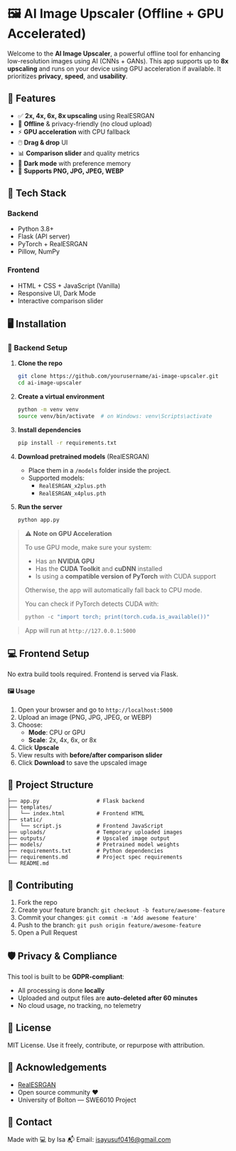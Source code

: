 # 🖼️ AI Image Upscaler (Offline + GPU Accelerated)

Welcome to the **AI Image Upscaler**, a powerful offline tool for enhancing low-resolution images using AI (CNNs + GANs). This app supports up to **8x upscaling** and runs on your device using GPU acceleration if available. It prioritizes **privacy**, **speed**, and **usability**.

## 🚀 Features
- ✅ **2x, 4x, 6x, 8x upscaling** using RealESRGAN
- 🔐 **Offline** & privacy-friendly (no cloud upload)
- ⚡ **GPU acceleration** with CPU fallback
- 🖱️ **Drag & drop** UI
- 📊 **Comparison slider** and quality metrics
- 🌙 **Dark mode** with preference memory
- 📎 **Supports PNG, JPG, JPEG, WEBP**

## 🧰 Tech Stack

### Backend
- Python 3.8+
- Flask (API server)
- PyTorch + RealESRGAN
- Pillow, NumPy

### Frontend
- HTML + CSS + JavaScript (Vanilla)
- Responsive UI, Dark Mode
- Interactive comparison slider

## 🖥️ Installation

### 🔧 Backend Setup

1. **Clone the repo**
   ```bash
   git clone https://github.com/yourusername/ai-image-upscaler.git
   cd ai-image-upscaler
   ```

2. **Create a virtual environment**
   ```bash
   python -m venv venv
   source venv/bin/activate  # on Windows: venv\Scripts\activate
   ```

3. **Install dependencies**
   ```bash
   pip install -r requirements.txt
   ```

4. **Download pretrained models** (RealESRGAN)
   - Place them in a `/models` folder inside the project.
   - Supported models:
     - `RealESRGAN_x2plus.pth`
     - `RealESRGAN_x4plus.pth`

5. **Run the server**
   ```bash
   python app.py
   ```

> ⚠️ **Note on GPU Acceleration**
>
> To use GPU mode, make sure your system:
> - Has an **NVIDIA GPU**
> - Has the **CUDA Toolkit** and **cuDNN** installed
> - Is using a **compatible version of PyTorch** with CUDA support
>
> Otherwise, the app will automatically fall back to CPU mode.
>
> You can check if PyTorch detects CUDA with:
> ```python
> python -c "import torch; print(torch.cuda.is_available())"
> ```

> App will run at `http://127.0.0.1:5000`

## 💻 Frontend Setup

No extra build tools required. Frontend is served via Flask.

#### 🖼 Usage
1. Open your browser and go to `http://localhost:5000`
2. Upload an image (PNG, JPG, JPEG, or WEBP)
3. Choose:
   - **Mode**: CPU or GPU
   - **Scale**: 2x, 4x, 6x, or 8x
4. Click **Upscale**
5. View results with **before/after comparison slider**
6. Click **Download** to save the upscaled image

## 📂 Project Structure

```
├── app.py                  # Flask backend
├── templates/
│   └── index.html          # Frontend HTML
├── static/
│   └── script.js           # Frontend JavaScript
├── uploads/                # Temporary uploaded images
├── outputs/                # Upscaled image output
├── models/                 # Pretrained model weights
├── requirements.txt        # Python dependencies
├── requirements.md         # Project spec requirements
└── README.md
```

## 🤝 Contributing

1. Fork the repo
2. Create your feature branch: `git checkout -b feature/awesome-feature`
3. Commit your changes: `git commit -m 'Add awesome feature'`
4. Push to the branch: `git push origin feature/awesome-feature`
5. Open a Pull Request

## 🛡️ Privacy & Compliance

This tool is built to be **GDPR-compliant**:
- All processing is done **locally**
- Uploaded and output files are **auto-deleted after 60 minutes**
- No cloud usage, no tracking, no telemetry

## 📜 License

MIT License. Use it freely, contribute, or repurpose with attribution.

## 🙌 Acknowledgements

- [RealESRGAN](https://github.com/xinntao/Real-ESRGAN)
- Open source community ❤️
- University of Bolton — SWE6010 Project

## 📧 Contact

Made with 💻 by Isa
📬 Email: isayusuf0416@gmail.com
